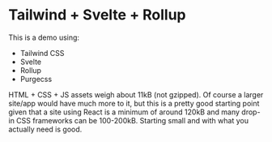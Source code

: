 # Tailwind + Svelte + Rollup

This is a demo using:

* Tailwind CSS
* Svelte
* Rollup
* Purgecss

HTML + CSS + JS assets weigh about 11kB (not gzipped). Of course
a larger site/app would have much more to it, but this is a
pretty good starting point given that a site using React is a
minimum of around 120kB and many drop-in CSS frameworks can be
100-200kB. Starting small and with what you actually need is
good.
